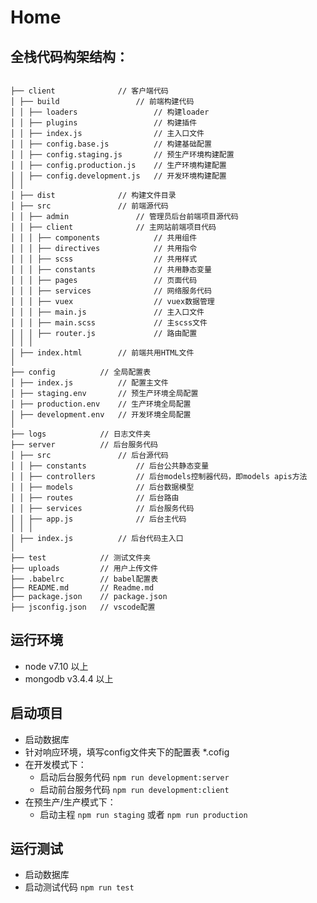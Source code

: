 # Home

## 全栈代码构架结构：

```

├── client              // 客户端代码
│ ├── build                 // 前端构建代码
│ │ ├── loaders                 // 构建loader
│ │ ├── plugins                 // 构建插件
│ │ ├── index.js                // 主入口文件
│ │ ├── config.base.js          // 构建基础配置
│ │ ├── config.staging.js       // 预生产环境构建配置
│ │ ├── config.production.js    // 生产环境构建配置
│ │ ├── config.development.js   // 开发环境构建配置
│ │
│ ├── dist              // 构建文件目录
│ ├── src               // 前端源代码
│ │ ├── admin               // 管理员后台前端项目源代码
│ │ ├── client              // 主网站前端项目代码
│ │ │ ├── components            // 共用组件
│ │ │ ├── directives            // 共用指令
│ │ │ ├── scss                  // 共用样式
│ │ │ ├── constants             // 共用静态变量
│ │ │ ├── pages                 // 页面代码
│ │ │ ├── services              // 网络服务代码
│ │ │ ├── vuex                  // vuex数据管理
│ │ │ ├── main.js               // 主入口文件
│ │ │ ├── main.scss             // 主scss文件
│ │ │ ├── router.js             // 路由配置
│ │ │
│ ├── index.html        // 前端共用HTML文件
│
├── config          // 全局配置表
│ ├── index.js          // 配置主文件
│ ├── staging.env       // 预生产环境全局配置
│ ├── production.env    // 生产环境全局配置
│ ├── development.env   // 开发环境全局配置
│
├── logs            // 日志文件夹
├── server          // 后台服务代码
│ ├── src               // 后台源代码
│ │ ├── constants           // 后台公共静态变量
│ │ ├── controllers         // 后台models控制器代码，即models apis方法
│ │ ├── models              // 后台数据模型
│ │ ├── routes              // 后台路由
│ │ ├── services            // 后台服务代码
│ │ ├── app.js              // 后台主代码
│ │ │
│ ├── index.js          // 后台代码主入口
│
├── test            // 测试文件夹
├── uploads         // 用户上传文件
├── .babelrc        // babel配置表
├── README.md       // Readme.md
├── package.json    // package.json
├── jsconfig.json   // vscode配置

```

## 运行环境

- node v7.10 以上
- mongodb v3.4.4 以上

## 启动项目

- 启动数据库
- 针对响应环境，填写config文件夹下的配置表 *.cofig
- 在开发模式下：
  - 启动后台服务代码 `npm run development:server`
  - 启动前台服务代码 `npm run development:client`
- 在预生产/生产模式下：
  - 启动主程 `npm run staging` 或者 `npm run production`
  
## 运行测试

- 启动数据库
- 启动测试代码 `npm run test`
